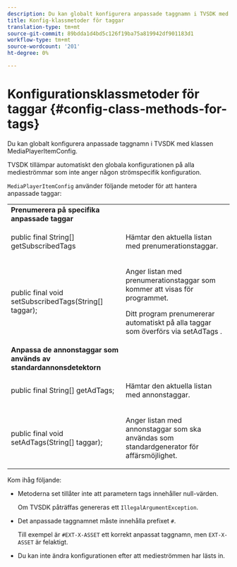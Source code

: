 ```yaml
---
description: Du kan globalt konfigurera anpassade taggnamn i TVSDK med klassen MediaPlayerItemConfig.
title: Konfig-klassmetoder för taggar
translation-type: tm+mt
source-git-commit: 89bdda1d4bd5c126f19ba75a819942df901183d1
workflow-type: tm+mt
source-wordcount: '201'
ht-degree: 0%

---
```



# Konfigurationsklassmetoder för taggar {#config-class-methods-for-tags}

Du kan globalt konfigurera anpassade taggnamn i TVSDK med klassen MediaPlayerItemConfig.

TVSDK tillämpar automatiskt den globala konfigurationen på alla medieströmmar som inte anger någon strömspecifik konfiguration.

`MediaPlayerItemConfig` använder följande metoder för att hantera anpassade taggar:

<table id="table_B37A6C75270D47BC99258F2884AD6905"> 
 <tbody> 
  <tr> 
   <td colname="col1"> <b>Prenumerera på specifika anpassade taggar</b> </td> 
   <td colname="col2"> </td> 
  </tr> 
  <tr> 
   <td colname="col1"> <span class="codeph"> public final String[] getSubscribedTags  </span> </td> 
   <td colname="col2"> <p>Hämtar den aktuella listan med prenumerationstaggar. </p> </td> 
  </tr> 
  <tr> 
   <td colname="col1"> <span class="codeph"> public final void setSubscribedTags(String[] taggar);  </span> </td> 
   <td colname="col2"> <p>Anger listan med prenumerationstaggar som kommer att visas för programmet. </p> <p>Ditt program prenumererar automatiskt på alla taggar som överförs via <span class="codeph"> setAdTags </span>. </p> </td> 
  </tr> 
  <tr> 
   <td colname="col1"> <b>Anpassa de annonstaggar som används av standardannonsdetektorn</b> </td> 
   <td colname="col2"> </td> 
  </tr> 
  <tr> 
   <td colname="col1"> <span class="codeph"> public final String[] getAdTags;  </span> </td> 
   <td colname="col2"> <p>Hämtar den aktuella listan med annonstaggar. </p> </td> 
  </tr> 
  <tr> 
   <td colname="col1"> <span class="codeph"> public final void setAdTags(String[] taggar);  </span> </td> 
   <td colname="col2"> <p>Anger listan med annonstaggar som ska användas som standardgenerator för affärsmöjlighet. </p> </td> 
  </tr> 
 </tbody> 
</table>

Kom ihåg följande:

* Metoderna set tillåter inte att parametern tags innehåller null-värden.

   Om TVSDK påträffas genereras ett `IllegalArgumentException`.
* Det anpassade taggnamnet måste innehålla prefixet `#`.

   Till exempel är `#EXT-X-ASSET` ett korrekt anpassat taggnamn, men `EXT-X-ASSET` är felaktigt.

* Du kan inte ändra konfigurationen efter att medieströmmen har lästs in.
